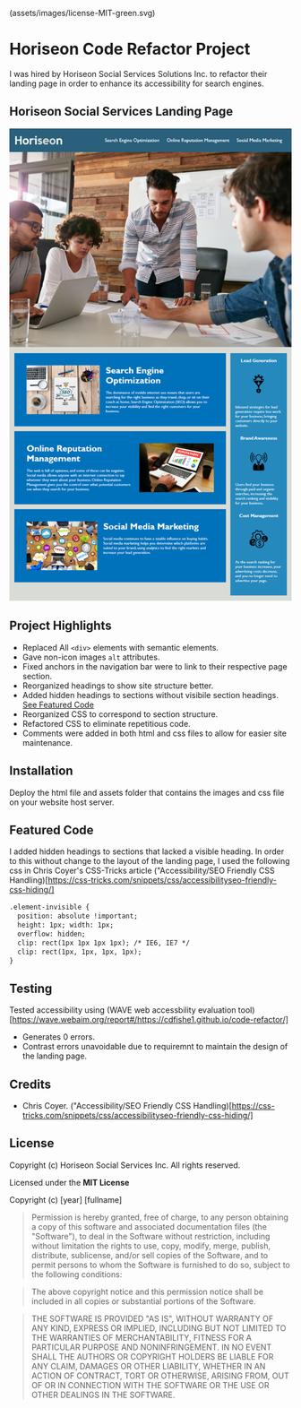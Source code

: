 (assets/images/license-MIT-green.svg) 


# Horiseon Code Refactor Project

I was hired by Horiseon Social Services Solutions Inc. to refactor their landing page in order to enhance its accessibility for search engines.

## Horiseon Social Services Landing Page

![Image of Horiseon Landing Page](assets/images/01-html-css-git-homework-demo.png)

## Project Highlights

* Replaced All `<div>` elements with semantic elements.
* Gave non-icon images `alt` attributes.
* Fixed anchors in the navigation bar were to link to their respective page section.
* Reorganized headings to show site structure better.
* Added hidden headings to sections without visibile section headings. [See Featured Code](#featured-code)
* Reorganized CSS to correspond to section structure.
* Refactored CSS to eliminate repetitious code.
* Comments were added in both html and css files to allow for easier site maintenance.

## Installation

Deploy the html file and assets folder that contains the images and css file on your website host server.

## Featured Code

I added hidden headings to sections that lacked a visible heading. In order to this without change to the layout of the landing page, I used the following css in Chris Coyer's CSS-Tricks article ("Accessibility/SEO Friendly CSS Handling)[https://css-tricks.com/snippets/css/accessibilityseo-friendly-css-hiding/]

```
.element-invisible {
  position: absolute !important;
  height: 1px; width: 1px; 
  overflow: hidden;
  clip: rect(1px 1px 1px 1px); /* IE6, IE7 */
  clip: rect(1px, 1px, 1px, 1px);
}
```

## Testing

Tested accessibility using (WAVE web accessbility evaluation tool)[https://wave.webaim.org/report#/https://cdfishe1.github.io/code-refactor/]

* Generates 0 errors.
* Contrast errors unavoidable due to requiremnt to maintain the design of the landing page.

## Credits

* Chris Coyer. ("Accessibility/SEO Friendly CSS Handling)[https://css-tricks.com/snippets/css/accessibilityseo-friendly-css-hiding/]

## License

Copyright (c) Horiseon Social Services Inc. All rights reserved.

Licensed under the **MIT License**

Copyright (c) [year] [fullname]

>Permission is hereby granted, free of charge, to any person obtaining a copy
>of this software and associated documentation files (the "Software"), to deal
>in the Software without restriction, including without limitation the rights
>to use, copy, modify, merge, publish, distribute, sublicense, and/or sell
>copies of the Software, and to permit persons to whom the Software is
>furnished to do so, subject to the following conditions:

>The above copyright notice and this permission notice shall be included in all
>copies or substantial portions of the Software.

>THE SOFTWARE IS PROVIDED "AS IS", WITHOUT WARRANTY OF ANY KIND, EXPRESS OR
>IMPLIED, INCLUDING BUT NOT LIMITED TO THE WARRANTIES OF MERCHANTABILITY,
>FITNESS FOR A PARTICULAR PURPOSE AND NONINFRINGEMENT. IN NO EVENT SHALL THE
>AUTHORS OR COPYRIGHT HOLDERS BE LIABLE FOR ANY CLAIM, DAMAGES OR OTHER
>LIABILITY, WHETHER IN AN ACTION OF CONTRACT, TORT OR OTHERWISE, ARISING FROM,
>OUT OF OR IN CONNECTION WITH THE SOFTWARE OR THE USE OR OTHER DEALINGS IN THE
>SOFTWARE.




